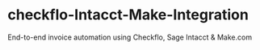 # checkflo-Intacct-Make-Integration
End-to-end invoice automation using Checkflo, Sage Intacct &amp; Make.com
